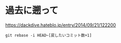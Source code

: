 # 過去に遡って

https://dackdive.hateblo.jp/entry/2014/09/21/122200

```
git rebase -i HEAD~[戻したいコミット数+1]
```
